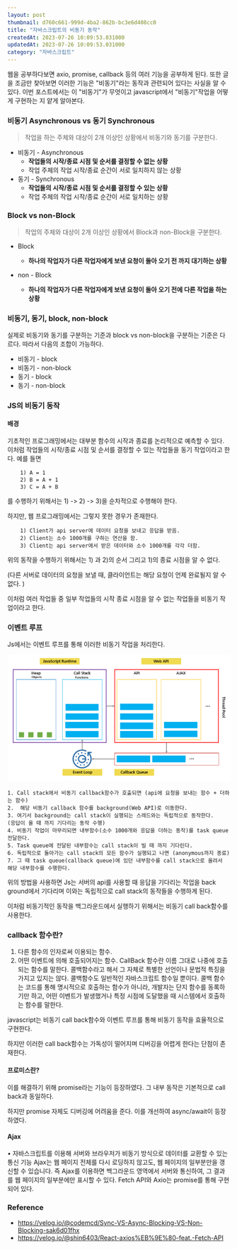 ```yaml
---
layout: post
thumbnail: d760c661-999d-4ba2-862b-bc3e6d408cc0
title: "자바스크립트의 비동기 동작"
createdAt: 2023-07-26 10:09:53.031000
updatedAt: 2023-07-26 10:09:53.031000
category: "자바스크립트"
---
```

 웹을 공부하다보면 axio, promise, callback 등의 여러 기능을 공부하게 된다. 또한 글을 조금만 찾아보면 이러한 기능은 "비동기"라는 동작과 관련되어 있다는 사실을 알 수 있다. 이번 포스트에서는 이 "비동기"가 무엇이고 javascript에서 "비동기"작업을 어떻게 구현하는 지 얕게 알아본다.



### 비동기 Asynchronous vs 동기 Synchronous
 > 작업을 하는 주체와 대상이 2개 이상인 상황에서 비동기와 동기를 구분한다. 
 
 - 비동기 - Asynchronous
    - **작업들의 시작/종료 시점 및 순서를 결정할 수 없는 상황**
    - 작업 주체의 작업 시작/종료 순간이 서로 일치하지 않는 상황
 - 동기 - Synchronous
    - **작업들의 시작/종료 시점 및 순서를 결정할 수 있는 상황**
    - 작업 주체의 작업 시작/종료 순간이 서로 일치하는 상황
    
### Block vs non-Block
 > 작업의 주체와 대상이 2개 이상인 상황에서 Block과 non-Block을 구분한다.
 
 - Block
    - **하나의 작업자가 다른 작업자에게 보낸 요청이 돌아 오기 전 까지 대기하는 상황**
    
 - non - Block
    - **하나의 작업자가 다른 작업자에게 보낸 요청이 돌아 오기 전에 다른 작업을 하는 상황**
    


### 비동기, 동기, block, non-block

실제로 비동기와 동기를 구분하는 기준과 block vs non-block을 구분하는 기준은 다르다. 따라서 다음의 조합이 가능하다.

- 비동기 - block
- 비동기 - non-block
- 동기 - block
- 동기 - non-block

### JS의 비동기 동작
#### 배경
기초적인 프로그래밍에서는 대부분 함수의 시작과 종료를 논리적으로 예측할 수 있다.
 이처럼 작업들의 시작/종료 시점 및 순서를 결정할 수 있는 작업들을 동기 작업이라고 한다.
예를 들면 

``````
	1) A = 1 
	2) B = A + 1
	3) C = A + B
``````

를 수행하기 위해서는 1) -> 2) -> 3)을 순차적으로 수행해야 한다.

하지만, 웹 프로그래밍에서는 그렇지 못한 경우가 존재한다. 
``````
	1) Client가 api server에 데이터 요청을 보내고 응답을 받음.
	2) Client는 소수 1000개를 구하는 연산을 함.
	3) Client는 api server에서 받은 데이터와 소수 1000개를 각각 더함.
``````

 위의 동작을 수행하기 위해서는 1) 과 2)의 순서 그리고 1)의 종료 시점을 알 수 없다. 
 
 (다른 서버로 데이터의 요청을 보낼 때, 클라이언트는 해당 요청이 언제 완료될지 알 수 없다. )
 
 이처럼 여러 작업들 중 일부 작업들의 시작 종료 시점을 알 수 없는 작업들을 비동기 작업이라고 한다. 
 
### 이벤트 루프
Js에서는 이벤트 루프를 통해 이러한 비동기 작업을 처리한다.


<img alt="image" src="/images/d760c661-999d-4ba2-862b-bc3e6d408cc0"/>

	1. Call stack에서 비동기 callback함수가 호출되면 (api에 요청을 보내는 함수 + 더하는 함수)
	2.  해당 비동기 callback 함수를 background(Web API)로 이동한다. 
	3. 여기서 background는 call stack이 실행되는 스레드와는 독립적으로 동작한다. 
	(응답이 올 때 까지 기다리는 동작 수행)
	4. 비동기 작업이 마무리되면 내부함수(소수 1000개와 응답을 더하는 동작)를 task queue 전달한다.
	5. Task queue에 전달된 내부함수는 call stack이 빌 때 까지 기다린다.
	6. 독립적으로 돌아가는 call stack의 모든 함수가 실행되고 나면 (anonymous까지 종료)
	7. 그 때 task queue(callback queue)에 있던 내부함수를 call stack으로 올려서 해당 내부함수를 수행한다.

 위의 방법을 사용하면 Js는 서버의 api를 사용할 때 응답을 기다리는 작업을 back ground에서 기다리며 이와는 독립적으로 call stack의 동작들을 수행하게 된다.

이처럼 비동기적인 동작을 백그라운드에서 실행하기 위해서는 비동기 call back함수를 사용한다.

### callback 함수란?
1. 다른 함수의 인자로써 이용되는 함수.
2. 어떤 이벤트에 의해 호출되어지는 함수.
CallBack 함수란 이름 그대로 나중에 호출되는 함수를 말한다.
콜백함수라고 해서 그 자체로 특별한 선언이나 문법적 특징을 가지고 있지는 않다.
콜백함수도 일반적인 자바스크립트 함수일 뿐이다.
콜백 함수는 코드를 통해 명시적으로 호출하는 함수가 아니라, 개발자는 단지 함수를 동록하기만 하고, 어떤 이벤트가 발생했거나 특정 시점에 도달했을 때 시스템에서 호출하는 함수를 말한다.

javascript는 비동기 call back함수와 이벤트 루프를 통해 비동기 동작을 효율적으로 구현한다. 

하지만 이러한 call back함수는 가독성이 떨어지며 디버깅을 어렵게 한다는 단점이 존재한다.


#### 프로미스란?
이를 해결하기 위해 promise라는 기능이 등장하였다. 그 내부 동작은 기본적으로 call back과 동일하다.

하지만 promise 자체도 디버깅에 어려움을 준다. 이를 개선하여 async/await이 등장하였다.

#### Ajax
• 자바스크립트를 이용해 서버와 브라우저가 비동기 방식으로 데이터를 교환할 수 있는 통신 기능
Ajax는 웹 페이지 전체를 다시 로딩하지 않고도, 웹 페이지의 일부분만을 갱신할 수 있습니다.
즉 Ajax를 이용하면 백그라운드 영역에서 서버와 통신하여, 그 결과를 웹 페이지의 일부분에만 표시할 수 있다.
Fetch API와 Axio는 promise를 통해 구현되어 있다.


### Reference
- https://velog.io/@codemcd/Sync-VS-Async-Blocking-VS-Non-Blocking-sak6d01fhx
- https://velog.io/@shin6403/React-axios%EB%9E%80-feat.-Fetch-API
 
